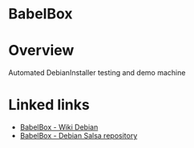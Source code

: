 BabelBox
========

# Overview

Automated DebianInstaller testing and demo machine

# Linked links

+ [BabelBox - Wiki Debian](https://wiki.debian.org/DebianInstaller/BabelBox)
+ [BabelBox - Debian Salsa repository](https://salsa.debian.org/installer-team/babelbox)
